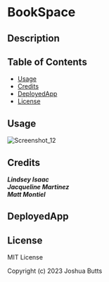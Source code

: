 # BookSpace

## Description


## Table of Contents

- [Usage](#usage)
- [Credits](#credits)
- [DeployedApp](#deployedapp)
- [License](#license)


## Usage

![Screenshot_12](https://github.com/JCB44/21Book-Search-Engine/assets/123124957/9faafa63-6c3e-4e81-b82e-85f278a493a8)

    
## Credits

***Lindsey Isaac***<br>
***Jacqueline Martinez***<br>
***Matt Montiel***<br>


## DeployedApp

## License

MIT License

Copyright (c) 2023 Joshua Butts
